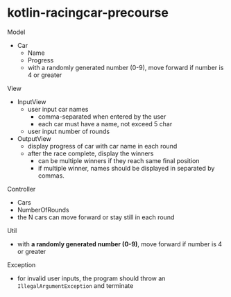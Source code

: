 # kotlin-racingcar-precourse

Model
- Car
  - Name
  - Progress
  - with a randomly generated number (0-9), move forward if number is 4 or greater

View
- InputView
  - user input car names
    - comma-separated when entered by the user
    - each car must have a name, not exceed 5 char
  - user input number of rounds
- OutputView
  - display progress of car with car name in each round
  - after the race complete, display the winners
    - can be multiple winners if they reach same final position
    - if multiple winner, names should be displayed in separated by commas.

Controller
- Cars
- NumberOfRounds
- the N cars can move forward or stay still in each round

Util
- with **a randomly generated number (0-9)**, move forward if number is 4 or greater

Exception
- for invalid user inputs, the program should throw an `IllegalArgumentException` and terminate
